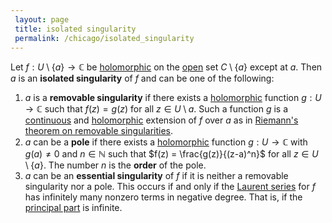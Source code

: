 ```yaml
---
 layout: page
 title: isolated singularity
 permalink: /chicago/isolated_singularity
---
```


Let $f:U\setminus\{a\}\to \mathbb C$ be [holomorphic](https://mathgloss.github.io/MathGloss/chicago/holomorphic) on the [open](https://mathgloss.github.io/MathGloss/chicago/open) set $C\setminus \{a\}$ except at $a$. Then $a$ is an **isolated singularity** of $f$ and can be one of the following:
1. $a$ is a **removable singularity** if there exists a [holomorphic](https://mathgloss.github.io/MathGloss/chicago/holomorphic) function $g:U\to \mathbb C$ such that $f(z) = g(z)$ for all $z\in U\setminus a$. Such a function $g$ is a [continuous](https://mathgloss.github.io/MathGloss/chicago/continuous) and [holomorphic](https://mathgloss.github.io/MathGloss/chicago/holomorphic) extension of $f$ over $a$ as in [Riemann's theorem on removable singularities](https://mathgloss.github.io/MathGloss/chicago/Riemann's_theorem_on_removable_singularities).
2. $a$ can be a **pole** if there exists a [holomorphic](https://mathgloss.github.io/MathGloss/chicago/holomorphic) function $g:U\to\mathbb C$ with $g(a)\neq 0$ and $n\in\mathbb N$ such that $f(z) = \frac{g(z)}{(z-a)^n}$ for all $z\in U\setminus \{a\}$. The number $n$ is the **order** of the pole.
3. $a$ can be an **essential singularity** of $f$ if it is neither a removable singularity nor a pole. This occurs if and only if the [Laurent series](https://mathgloss.github.io/MathGloss/chicago/Laurent_series) for $f$ has infinitely many nonzero terms in negative degree. That is, if the [principal part](https://mathgloss.github.io/MathGloss/chicago/principal_part) is infinite. 